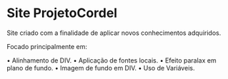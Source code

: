 # Site ProjetoCordel

Site criado com a finalidade de aplicar novos conhecimentos adquiridos.

Focado principalmente em:

• Alinhamento de DIV.
• Aplicação de fontes locais.
• Efeito paralax em plano de fundo.
• Imagem de fundo em DIV.
• Uso de Variáveis.
